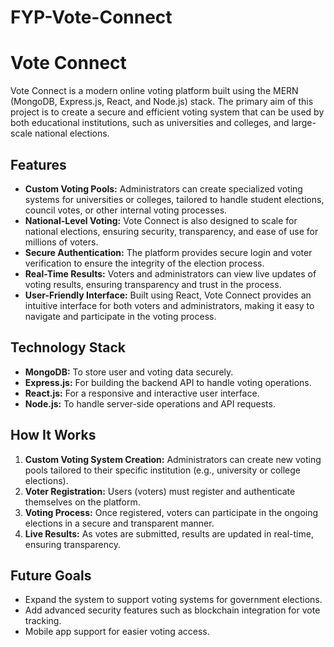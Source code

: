 # FYP-Vote-Connect
# Vote Connect
Vote Connect is a modern online voting platform built using the MERN (MongoDB, Express.js, React, and Node.js) stack. The primary aim of this project is to create a secure and efficient voting system that can be used by both educational institutions, such as universities and colleges, and large-scale national elections.

## Features
- **Custom Voting Pools:** Administrators can create specialized voting systems for universities or colleges, tailored to handle student elections, council votes, or other internal voting processes.
- **National-Level Voting:** Vote Connect is also designed to scale for national elections, ensuring security, transparency, and ease of use for millions of voters.
- **Secure Authentication:** The platform provides secure login and voter verification to ensure the integrity of the election process.
- **Real-Time Results:** Voters and administrators can view live updates of voting results, ensuring transparency and trust in the process.
- **User-Friendly Interface:** Built using React, Vote Connect provides an intuitive interface for both voters and administrators, making it easy to navigate and participate in the voting process.

## Technology Stack
- **MongoDB:** To store user and voting data securely.
- **Express.js:** For building the backend API to handle voting operations.
- **React.js:** For a responsive and interactive user interface.
- **Node.js:** To handle server-side operations and API requests.

## How It Works
1. **Custom Voting System Creation:** Administrators can create new voting pools tailored to their specific institution (e.g., university or college elections).
2. **Voter Registration:** Users (voters) must register and authenticate themselves on the platform.
3. **Voting Process:** Once registered, voters can participate in the ongoing elections in a secure and transparent manner.
4. **Live Results:** As votes are submitted, results are updated in real-time, ensuring transparency.

## Future Goals
- Expand the system to support voting systems for government elections.
- Add advanced security features such as blockchain integration for vote tracking.
- Mobile app support for easier voting access.
